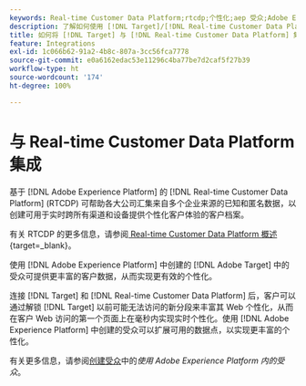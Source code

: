 ```yaml
---
keywords: Real-time Customer Data Platform;rtcdp;个性化;aep 受众;Adobe Experience Platform 受众
description: 了解如何使用 [!DNL Target]/[!DNL Real-time Customer Data Platform] (RTCDP) 集成提供更丰富的客户数据和更有效的个性化。
title: 如何将 [!DNL Target] 与 [!DNL Real-time Customer Data Platform] 集成？
feature: Integrations
exl-id: 1c066b62-91a2-4b8c-807a-3cc56fca7778
source-git-commit: e0a6162edac53e11296c4ba77be7d2caf5f27b39
workflow-type: ht
source-wordcount: '174'
ht-degree: 100%

---
```


# 与 Real-time Customer Data Platform 集成

基于 [!DNL Adobe Experience Platform] 的 [!DNL Real-time Customer Data Platform] (RTCDP) 可帮助各大公司汇集来自多个企业来源的已知和匿名数据，以创建可用于实时跨所有渠道和设备提供个性化客户体验的客户档案。

有关 RTCDP 的更多信息，请参阅[ Real-time Customer Data Platform 概述](https://experienceleague.adobe.com/docs/experience-platform/rtcdp/overview.html?lang=zh-Hans){target=_blank}。

使用 [!DNL Adobe Experience Platform] 中创建的 [!DNL Adobe Target] 中的受众可提供更丰富的客户数据，从而实现更有效的个性化。

连接 [!DNL Target] 和 [!DNL Real-time Customer Data Platform] 后，客户可以通过解锁 [!DNL Target] 以前可能无法访问的新分段来丰富其 Web 个性化，从而在客户 Web 访问的第一个页面上在毫秒内实现实时个性化。使用 [!DNL Adobe Experience Platform] 中创建的受众可以扩展可用的数据点，以实现更丰富的个性化。

有关更多信息，请参阅[创建受众](/help/main/c-target/c-audiences/audiences.md#aep)中的&#x200B;*使用 Adobe Experience Platform 内的受众*。
